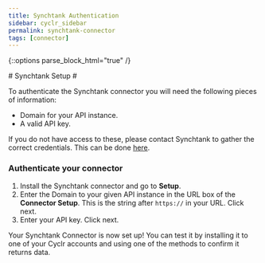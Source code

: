 ```yaml
---
title: Synchtank Authentication
sidebar: cyclr_sidebar
permalink: synchtank-connector
tags: [connector]
---
```

{::options parse_block_html="true" /}
<section class="card py-5 my-5">
# Synchtank Setup #

To authenticate the Synchtank connector you will need the following pieces of information:

* Domain for your API instance.
* A valid API key.

If you do not have access to these, please contact Synchtank to gather the correct credentials. This can be done [here](https://www.synchtank.com/solutions/).

### Authenticate your connector ###
1. Install the Synchtank connector and go to **Setup**. 
2. Enter the Domain to your given API instance in the URL box of the **Connector Setup**. This is the string after `https://` in your URL. Click next.
3. Enter your API key. Click next.

Your Synchtank Connector is now set up! You can test it by installing it to one of your Cyclr accounts and using one of the methods to confirm it returns data.

</section>
